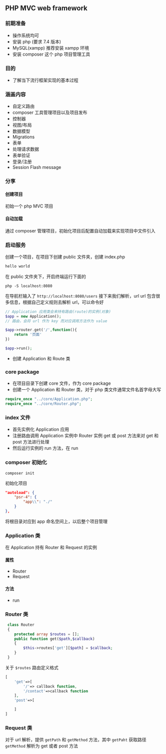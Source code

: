 ## PHP MVC web framework
### 前期准备
- 操作系统均可
- 安装 php (要求 7.4 版本)
- MySQL(xampp) 推荐安装 xampp 环境
- 安装 composer 这个 php 项目管理工具

### 目的
- 了解当下流行框架实现的基本过程

### 涵盖内容
- 自定义路由
- composer 工具管理项目以及项目发布
- 控制器
- 视图/布局
- 数据模型
- Migrations
- 表单
- 处理请求数据
- 表单验证
- 登录/注册
- Session Flash message 

### 分享
#### 创建项目
初始一个 php MVC 项目
#### 自动加载
通过 composer 管理项目，初始化项目后配置自动加载来实现项目中文件引入

### 启动服务
创建一个项目，在项目下创建 public 文件夹，创建 index.php


```php
hello world
```
在 public 文件夹下，开启终端运行下面的
```shell
php -S localhost:8080
```

在导航栏输入了 `http://localhost:8080/users` 接下来我们解析，url
url 包含很多信息，根据自己定义规则去解析 url，可以命令好

```php
// Application 应用类会来持有路由(route)的实例(对象)
$app = new Application();
// 路由，会将 url 作为 key 而对应调用方法作为 value

$app->router.get('/',function(){
    return '页面'
})

$app->run();
```

- 创建 Application 和 Route 类

### core package
- 在项目目录下创建 core 文件，作为 core package
- 创建一个 Application 和 Router 类，对于 php 类文件通常文件名首字母大写

```php
require_once "../core/Application.php";
require_once "../core/Router.php";
```

### index 文件
- 首先实例化 Application 应用
- 注册路由调用 Application 实例中 Router 实例 get 或 post 方法来对 get 和 post 方法进行处理
- 然后运行实例的 run 方法，在 run

### composer 初始化
```shell
composer init
```
初始化项目

```json
"autoload": {
    "psr-4": {
        "app\\": "./"
    }
},
```
将根目录对应到 app 命名空间上，以后整个项目管理

### Application 类
在 Application 持有 Router 和 Request 的实例
#### 属性
- Router 
- Request
#### 方法
- run

### Router 类

```php
 class Router
 {
    protected array $routes = [];
    public function get($path,$callback)
    {
        $this->routes['get'][$path] = $callback;
    }
 }
 ```
关于 `$routes` 路由定义格式

```php
[
    'get'=>[
        '/'=> callback function,
        '/contact'=>callback function
    ],
    'post'=>[

    ]
]

```

### Request 类
对于 url 解析，提供 `getPath` 和 `getMethod` 方法，其中 `getPaht` 获取路径
`getMethod` 解析为 get 或者 post 方法

